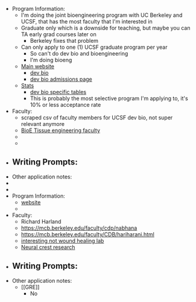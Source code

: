 - Program Information:
	- I'm doing the joint bioengineering program with UC Berkeley and UCSF, that has the most faculty that I'm interested in
	- Graduate only which is a downside for teaching, but maybe you can TA early grad courses later on
		- Berkeley fixes that problem
	- Can only apply to one (1) UCSF graduate program per year
		- So can't do dev bio and bioengineering
		- I'm doing bioeng
	- [Main website](https://graduate.ucsf.edu/)
		- [dev bio](https://dscb.ucsf.edu/)
		- [dev bio admissions page](https://dscb.ucsf.edu/admissions)
	- [Stats](https://graduate.ucsf.edu/admission/graduate-program-statistics/phd-program-statistics)
		- [dev bio specific tables](https://graduate.ucsf.edu/admission/graduate-program-statistics/phd-program-statistics/program-stats-dscb)
		- This is probably the most selective program I'm applying to, it's 10% or less acceptance rate
- Faculty:
	- scraped csv of faculty members for UCSF dev bio, not super relevant anymore
	- [BioE Tissue engineering faculty](https://bioegrad.berkeley.edu/faculty/faculty-by-research-area?tx_subject_area=tissue)
	-
	-
- Writing Prompts:
	-
- Other application notes:
-
-
- Program Information:
	- [website](https://mcb.berkeley.edu/grad/prospective-students/admissions-and-recruitment)
	-
- Faculty:
	- Richard Harland
	- https://mcb.berkeley.edu/faculty/cdp/nabhana
	- https://mcb.berkeley.edu/faculty/CDB/hariharani.html
	- [interesting not wound healing lab](https://fletchlab.berkeley.edu/research/)
	- [Neural crest research](https://mcb.berkeley.edu/faculty/ggd/martikm)
- Writing Prompts:
	-
- Other application notes:
	- [[GRE]]
		- No